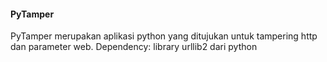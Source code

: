 #### PyTamper

PyTamper merupakan aplikasi python yang ditujukan untuk tampering http dan parameter web. 
Dependency: library urllib2 dari python 
